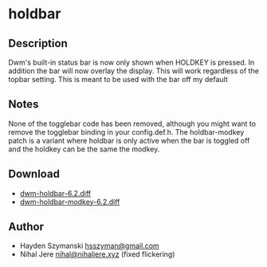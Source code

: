 holdbar
=======

Description
-----------
Dwm's built-in status bar is now only shown when HOLDKEY is pressed. In addition the bar will now overlay the display. This will work regardless of the topbar setting.
This is meant to be used with the bar off my default

Notes
-----
None of the togglebar code has been removed, although you might want to remove the togglebar binding in your config.def.h.
The holdbar-modkey patch is a variant where holdbar is only active when the bar is toggled off and the holdkey can be the same the modkey.


Download
--------
* [dwm-holdbar-6.2.diff](dwm-holdbar-6.2.diff)
* [dwm-holdbar-modkey-6.2.diff](dwm-holdbar-modkey-6.2.diff)

Author
------
* Hayden Szymanski <hsszyman@gmail.com>
* Nihal Jere <nihal@nihaljere.xyz> (fixed flickering)
